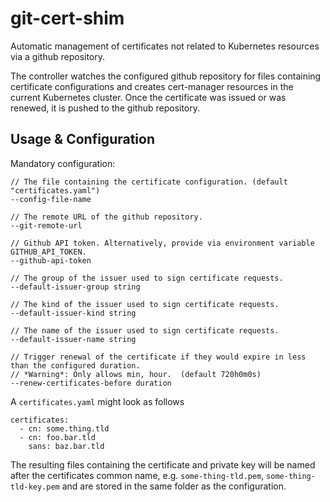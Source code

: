 # git-cert-shim

Automatic management of certificates not related to Kubernetes resources via a github repository.

The controller watches the configured github repository for files containing certificate configurations and
creates cert-manager resources in the current Kubernetes cluster. Once the certificate was issued or was renewed, it is pushed to the github repository.

## Usage & Configuration

Mandatory configuration:
```
// The file containing the certificate configuration. (default "certificates.yaml")
--config-file-name

// The remote URL of the github repository.
--git-remote-url

// Github API token. Alternatively, provide via environment variable GITHUB_API_TOKEN.
--github-api-token

// The group of the issuer used to sign certificate requests.
--default-issuer-group string

// The kind of the issuer used to sign certificate requests.
--default-issuer-kind string

// The name of the issuer used to sign certificate requests.
--default-issuer-name string

// Trigger renewal of the certificate if they would expire in less than the configured duration. 
// *Warning*: Only allows min, hour.  (default 720h0m0s)
--renew-certificates-before duration
```

A `certificates.yaml` might look as follows
```
certificates:
  - cn: some.thing.tld
  - cn: foo.bar.tld
    sans: baz.bar.tld
```

The resulting files containing the certificate and private key will be named after the certificates common name, e.g. `some-thing-tld.pem`, `some-thing-tld-key.pem` and are stored in the same folder as the configuration.
